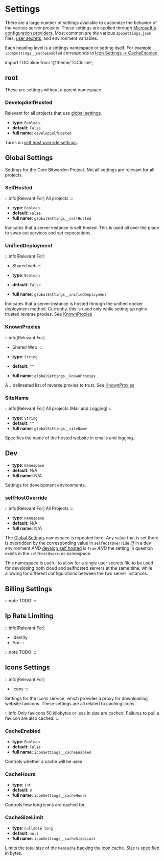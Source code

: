 # Settings

There are a large number of settings available to customize the behavior of the various server
projects. These settings are applied through
[Microsoft's configuration providers](https://learn.microsoft.com/en-us/aspnet/core/fundamentals/configuration/?view=aspnetcore-8.0).
Most common are the various `appSettings.json` files, [user secrets](../secrets/index.md), and
environment variables.

Each heading level is a settings namespace or setting itself. For example
`iconSettings__cacheEnabled` corresponds to [Icon Settings -> CacheEnabled](#cacheenabled)

import TOCInline from '@theme/TOCInline';

<TOCInline toc={toc} />

## root

These are settings without a parent namespace

### DevelopSelfHosted

Relevant for all projects that use [global settings](#global-settings).

- **type**: `Boolean`
- **default**: `False`
- **full name**: `developSelfHosted`

Turns on [self host override settings](#selfhostoverride).

## Global Settings

Settings for the Core Bitwarden Project. Not all settings are relevant for all projects.

### SelfHosted

:::info[Relevant For] All projects :::

- **type**: `Boolean`
- **default**: `False`
- **full name**: `globalSettings__selfHosted`

Indicates that a server instance is self hosted. This is used all over the place to swap out
services and set expectations.

### UnifiedDeployment

:::info[Relevant For]

- Shared web :::

- **type**: `Boolean`
- **default**: `False`
- **full name**: `globalSettings__unifiedDeployment`

Indicates that a server instance is hosted through the unified docker deployment method. Currently,
this is used only while setting up nginx trusted reverse proxies. See
[KnownProxies](https://learn.microsoft.com/en-us/dotnet/api/microsoft.aspnetcore.builder.forwardedheadersoptions.knownproxies?view=aspnetcore-8.0#microsoft-aspnetcore-builder-forwardedheadersoptions-knownproxies)

### KnownProxies

:::info[Relevant For]

- Shared Web :::

- **type**: `String`
- **default**: `""`
- **full name**: `globalSettings__knownProxies`

A `,` delineated list of reverse proxies to trust. See
[KnownProxies](https://learn.microsoft.com/en-us/dotnet/api/microsoft.aspnetcore.builder.forwardedheadersoptions.knownproxies?view=aspnetcore-8.0#microsoft-aspnetcore-builder-forwardedheadersoptions-knownproxies)

### SiteName

:::info[Relevant For] All projects (Mail and Logging) :::

- **type**: `String`
- **default**: `""`
- **full name**: `globalSettings__siteName`

Specifies the name of the hosted website in emails and logging.

## Dev

- **type**: `Namespace`
- **default**: N/A
- **full name**: N/A

Settings for development environments.

### selfHostOverride

:::info[Relevant For] All Projects :::

- **type**: `Namespace`
- **default**: N/A
- **full name**: N/A

The [Global Settings](#global-settings) namespace is repeated here. Any value that is set there is
overridden by the corresponding value in `selfHostOverride` _iif_ in a dev environment _AND_
[develop self hosted](#developselfhosted) is `True` _AND_ the setting in question exists in the
`selfHostOverride` namespace.

This namespace is useful to allow for a single user secrets file to be used for developing both
cloud and selfhosted servers at the same time, while allowing for different configurations between
the two server instances.

## Billing Settings

:::note TODO :::

## Ip Rate Limiting

:::info[Relevant For]

- Identity
- Api :::

:::note TODO :::

## Icons Settings

:::info[Relevant For]

- Icons :::

Settings for the Icons service, which provides a proxy for downloading website favicons. These
settings are all related to caching icons.

:::info Only favicons 50 kilobytes or less in size are cached. Failures to pull a favicon are also
cached. :::

### CacheEnabled

- **type**: `Boolean`
- **default**: `False`
- **full name**: `iconSettings__cacheEnabled`

Controls whether a cache will be used.

### CacheHours

- **type**: `int`
- **default**: `0`
- **full name**: `iconSettings__cacheHours`

Controls how long icons are cached for.

### CacheSizeLimit

- **type**: `nullable long`
- **default**: `null`
- **full name**: `iconSettings__cacheSizeLimit`

Limits the total size of the
[`MemCache`](https://learn.microsoft.com/en-us/dotnet/api/system.runtime.caching.memorycache?view=net-8.0)
backing the icon cache. Size is specified in bytes.
